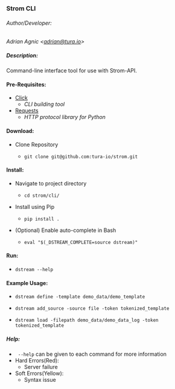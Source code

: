 ### Strom CLI

###### Author/Developer:
*Adrian Agnic <[adrian@tura.io](http://tura.io)>*

##### Description:
Command-line interface tool for use with Strom-API.

#### Pre-Requisites:
*   [Click](http://click.pocoo.org/)
    *   *CLI building tool*
*   [Requests](http://docs.python-requests.org/en/master/)
    *   *HTTP protocol library for Python*

#### Download:
*   Clone Repository
    *   ```commandline
        git clone git@github.com:tura-io/strom.git
        ```

#### Install:
*   Navigate to project directory
    *   ```commandline
        cd strom/cli/
        ```
*   Install using Pip
    *   ```commandline
        pip install .
        ```
*   (Optional) Enable auto-complete in Bash
    *   ```commandline
        eval "$(_DSTREAM_COMPLETE=source dstream)"
        ```

#### Run:
*   ```commandline
    dstream --help
    ```

#### Example Usage:
*   ```commandline
    dstream define -template demo_data/demo_template
    ```
*   ```commandline
    dstream add_source -source file -token tokenized_template
    ```
*   ```commandline
    dstream load -filepath demo_data/demo_data_log -token tokenized_template
    ```

##### Help:
* ``` --help``` can be given to each command for more information
*   Hard Errors(Red):
    *   Server failure
*   Soft Errors(Yellow):
    *   Syntax issue